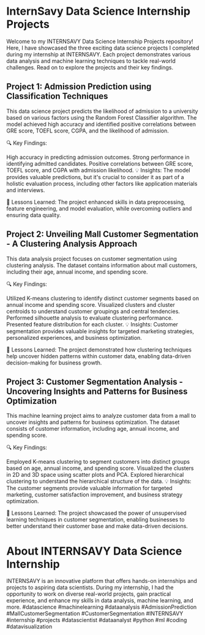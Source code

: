 # InternSavy Data Science Internship Projects

Welcome to my INTERNSAVY Data Science Internship Projects repository! Here, I have showcased the three exciting data science projects I completed during my internship at INTERNSAVY. Each project demonstrates various data analysis and machine learning techniques to tackle real-world challenges. Read on to explore the projects and their key findings.

## Project 1: Admission Prediction using Classification Techniques

This data science project predicts the likelihood of admission to a university based on various factors using the Random Forest Classifier algorithm. The model achieved high accuracy and identified positive correlations between GRE score, TOEFL score, CGPA, and the likelihood of admission.

🔍 Key Findings:

High accuracy in predicting admission outcomes.
Strong performance in identifying admitted candidates.
Positive correlations between GRE score, TOEFL score, and CGPA with admission likelihood.
💡 Insights:
The model provides valuable predictions, but it's crucial to consider it as part of a holistic evaluation process, including other factors like application materials and interviews.

🌟 Lessons Learned:
The project enhanced skills in data preprocessing, feature engineering, and model evaluation, while overcoming outliers and ensuring data quality.

## Project 2: Unveiling Mall Customer Segmentation - A Clustering Analysis Approach

This data analysis project focuses on customer segmentation using clustering analysis. The dataset contains information about mall customers, including their age, annual income, and spending score.

🔍 Key Findings:

Utilized K-means clustering to identify distinct customer segments based on annual income and spending score.
Visualized clusters and cluster centroids to understand customer groupings and central tendencies.
Performed silhouette analysis to evaluate clustering performance.
Presented feature distribution for each cluster.
💡 Insights:
Customer segmentation provides valuable insights for targeted marketing strategies, personalized experiences, and business optimization.

🌟 Lessons Learned:
The project demonstrated how clustering techniques help uncover hidden patterns within customer data, enabling data-driven decision-making for business growth.



## Project 3: Customer Segmentation Analysis - Uncovering Insights and Patterns for Business Optimization

This machine learning project aims to analyze customer data from a mall to uncover insights and patterns for business optimization. The dataset consists of customer information, including age, annual income, and spending score.

🔍 Key Findings:

Employed K-means clustering to segment customers into distinct groups based on age, annual income, and spending score.
Visualized the clusters in 2D and 3D space using scatter plots and PCA.
Explored hierarchical clustering to understand the hierarchical structure of the data.
💡 Insights:
The customer segments provide valuable information for targeted marketing, customer satisfaction improvement, and business strategy optimization.

🌟 Lessons Learned:
The project showcased the power of unsupervised learning techniques in customer segmentation, enabling businesses to better understand their customer base and make data-driven decisions.

# About INTERNSAVY Data Science Internship
INTERNSAVY is an innovative platform that offers hands-on internships and projects to aspiring data scientists. During my internship, I had the opportunity to work on diverse real-world projects, gain practical experience, and enhance my skills in data analysis, machine learning, and more.
#datascience #machinelearning #dataanalysis #AdmissionPrediction #MallCustomerSegmentation #CustomerSegmentation #INTERNSAVY #internship #projects #datascientist #dataanalyst #python #ml #coding #datavisualization



